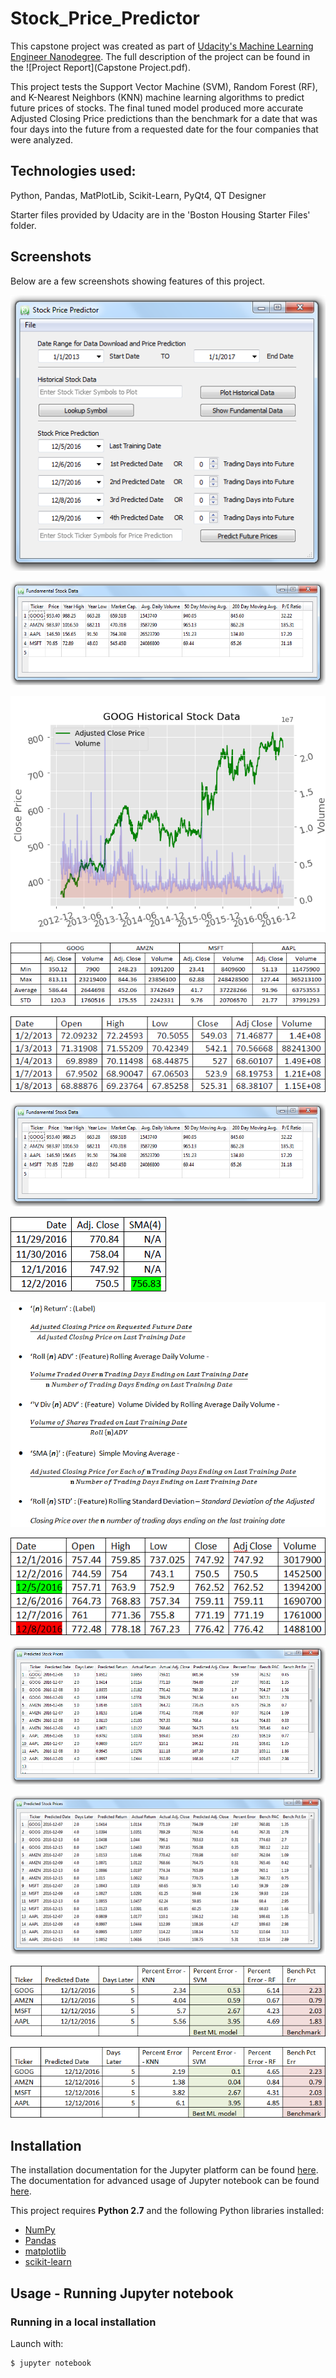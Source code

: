 # Stock_Price_Predictor
This capstone project was created as part of [Udacity's Machine Learning Engineer Nanodegree](https://www.udacity.com/course/machine-learning-engineer-nanodegree--nd009). The full description of the project can be found in the ![Project Report](Capstone Project.pdf).

This project tests the Support Vector Machine (SVM), Random Forest (RF), and K-Nearest Neighbors (KNN) machine learning algorithms to predict future prices of stocks. The final tuned model produced more accurate Adjusted Closing Price predictions than the benchmark for a date that was four days into the future from a requested date for the four companies that were analyzed.

## Technologies used:

Python, Pandas, MatPlotLib, Scikit-Learn, PyQt4, QT Designer

Starter files provided by Udacity are in the 'Boston Housing Starter Files' folder. 

## Screenshots
Below are a few screenshots showing features of this project.

![SPP_start_window](SPP_Images/SPP_start_window.png)

![](SPP_Images/SPP_fund_data_window.png)

![](SPP_Images/GOOG_hist_plot.png)

![](SPP_Images/Basic_Stats_4_companies.png)

![](SPP_Images/Sample_AAPL.png)

![](SPP_Images/SPP_fund_data_window.png)

![](SPP_Images/SMA_Benchmark_Example.png)

![](SPP_Images/Feature_Engineering.png)

![](SPP_Images/Last_training_date_example.png)

![](SPP_Images/Prediction_window.png)

![](SPP_Images/Results_window_4x4.png)

![](SPP_Images/Untuned_model_results.png)

![](SPP_Images/Tuned_model_results.png)


## Installation
The installation documentation for the Jupyter platform can be found [here](https://jupyter.readthedocs.io/en/latest/install.html).
The documentation for advanced usage of Jupyter notebook can be found
[here](https://jupyter-notebook.readthedocs.io/en/latest/).


This project requires **Python 2.7** and the following Python libraries installed:

- [NumPy](http://www.numpy.org/)
- [Pandas](http://pandas.pydata.org)
- [matplotlib](http://matplotlib.org/)
- [scikit-learn](http://scikit-learn.org/stable/)


## Usage - Running Jupyter notebook

### Running in a local installation

Launch with:

    $ jupyter notebook
